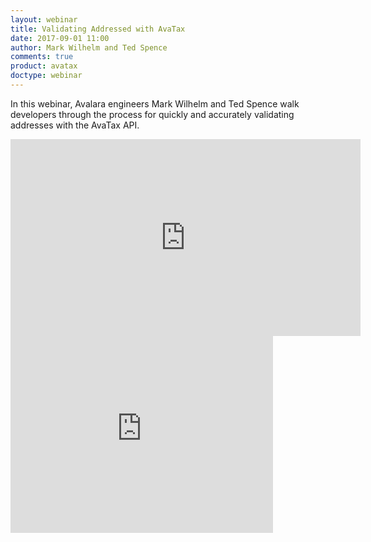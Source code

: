 ```yaml
---
layout: webinar
title: Validating Addressed with AvaTax
date: 2017-09-01 11:00
author: Mark Wilhelm and Ted Spence
comments: true
product: avatax
doctype: webinar
---
```


In this webinar, Avalara engineers Mark Wilhelm and Ted Spence walk developers through the process for quickly and accurately validating addresses with the AvaTax API.

<iframe width="560" height="315" src="https://www.youtube.com/embed/EFuQGPDRUwU" frameborder="0" gesture="media" allow="encrypted-media" allowfullscreen></iframe>

<embed width="420" height="315" src="https://www.youtube.com/watch?v=EFuQGPDRUwU">